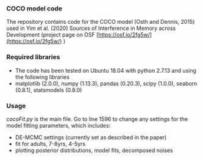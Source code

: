 ### COCO model code  
The repository contains code for the COCO model (Osth and Dennis, 2015) used in Yim et al. (2020) Sources of Interference in Memory across Development (project page on OSF [https://osf.io/2fg5w/](https://osf.io/2fg5w/) )

### Required libraries
* The code has been tested on Ubuntu 18.04 with python 2.7.13 and using the following libraries
* matplotlib (2.0.0), numpy (1.13.3), pandas (0.20.3), scipy (1.0.0), seaborn (0.8.1), statsmodels (0.8.0)

### Usage
*cocoFit.py* is the main file. Go to line 1596 to change any settings for the model fitting parameters, which includes:
* DE-MCMC settings (currently set as described in the paper)
* fit for adults, 7-8yrs, 4-5yrs
* plotting posterior distributions, model fits, decomposed noises